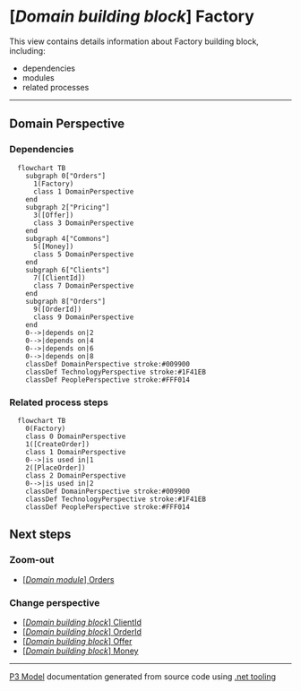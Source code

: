 ﻿
# [*Domain building block*] Factory

This view contains details information about Factory building block, including:
- dependencies
- modules
- related processes  

---



## Domain Perspective


### Dependencies

```mermaid
  flowchart TB
    subgraph 0["Orders"]
      1(Factory)
      class 1 DomainPerspective
    end
    subgraph 2["Pricing"]
      3([Offer])
      class 3 DomainPerspective
    end
    subgraph 4["Commons"]
      5([Money])
      class 5 DomainPerspective
    end
    subgraph 6["Clients"]
      7([ClientId])
      class 7 DomainPerspective
    end
    subgraph 8["Orders"]
      9([OrderId])
      class 9 DomainPerspective
    end
    0-->|depends on|2
    0-->|depends on|4
    0-->|depends on|6
    0-->|depends on|8
    classDef DomainPerspective stroke:#009900
    classDef TechnologyPerspective stroke:#1F41EB
    classDef PeoplePerspective stroke:#FFF014
```

### Related process steps

```mermaid
  flowchart TB
    0(Factory)
    class 0 DomainPerspective
    1([CreateOrder])
    class 1 DomainPerspective
    0-->|is used in|1
    2([PlaceOrder])
    class 2 DomainPerspective
    0-->|is used in|2
    classDef DomainPerspective stroke:#009900
    classDef TechnologyPerspective stroke:#1F41EB
    classDef PeoplePerspective stroke:#FFF014
```

## Next steps


### Zoom-out

- [[*Domain module*] Orders](../../../Modules/Sales/Orders/Orders.md)

### Change perspective

- [[*Domain building block*] ClientId](../Clients/ClientId.md)
- [[*Domain building block*] OrderId](OrderId.md)
- [[*Domain building block*] Offer](../Pricing/Offer.md)
- [[*Domain building block*] Money](../Commons/Money.md)

---

[P3 Model](https://github.com/P3-model/P3-model) documentation generated from source code using [.net tooling](https://github.com/P3-model/P3-model-dotnet)